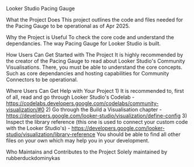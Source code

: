Looker Studio Pacing Gauge

What the Project Does
    This project outlines the code and files needed for the Pacing Gauge to be operational as of Apr 2025.

Why the Project is Useful
    To check the core code and understand the dependancies. The way Pacing Gauge for Looker Studio is built.

How Users Can Get Started with The Project
    It is highly recommended by the creator of the Pacing Gauge to read about Looker Studio's Community Visualisations. There, you must be able to understand the core concepts. Such as core dependancies and hosting capabilities for Community Connectors to be operational.

Where Users Can Get Help with Your Project
    1) It is recommended to, first of all, read and go through Looker Studio's Codelab - https://codelabs.developers.google.com/codelabs/community-visualization/#0
    2) Go through the Build a Visualisation chapter - https://developers.google.com/looker-studio/visualization/define-config
    3) Inspect the library reference (this one is used to connect your custom code with the Looker Studio's) - https://developers.google.com/looker-studio/visualization/library-reference
    You should be able to find all other files on your own which may help you in your development.

Who Maintains and Contributes to the Project
    Solely maintained by rubberduckdominykas
